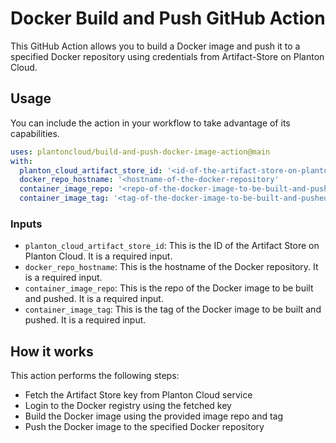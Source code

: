 # Docker Build and Push GitHub Action

This GitHub Action allows you to build a Docker image and push it to a specified Docker repository using credentials from Artifact-Store on Planton Cloud.

## Usage

You can include the action in your workflow to take advantage of its capabilities.

```yaml
uses: plantoncloud/build-and-push-docker-image-action@main
with:
  planton_cloud_artifact_store_id: '<id-of-the-artifact-store-on-planton-cloud>'
  docker_repo_hostname: '<hostname-of-the-docker-repository'
  container_image_repo: '<repo-of-the-docker-image-to-be-built-and-pushed>'
  container_image_tag: '<tag-of-the-docker-image-to-be-built-and-pushed>'
```

### Inputs

- `planton_cloud_artifact_store_id`: This is the ID of the Artifact Store on Planton Cloud. It is a required input.
- `docker_repo_hostname`: This is the hostname of the Docker repository. It is a required input.
- `container_image_repo`: This is the repo of the Docker image to be built and pushed. It is a required input.
- `container_image_tag`: This is the tag of the Docker image to be built and pushed. It is a required input.

## How it works

This action performs the following steps:
- Fetch the Artifact Store key from Planton Cloud service
- Login to the Docker registry using the fetched key
- Build the Docker image using the provided image repo and tag
- Push the Docker image to the specified Docker repository
